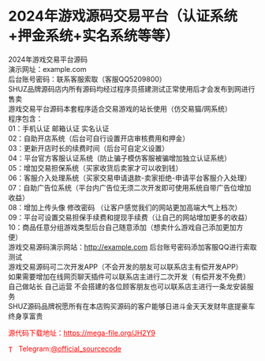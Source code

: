 # 2024年游戏源码交易平台（认证系统+押金系统+实名系统等等）

2024年游戏交易平台源码<br>演示网址：example.com<br>后台账号密码：联系客服索取（客服QQ5209800）<br>SHUZ品牌源码店内所有源码均经过程序员搭建测试正常使用后才会发布到网进行售卖<br>游戏交易平台源码本套程序适合交易游戏的站长使用（仿交易猫/网系统）<br>程序包含：<br>01：手机认证 邮箱认证 实名认证<br>02：自助开店系统（后台可自行设置开店审核费用和押金）<br>03：更新开店时长的续费时间（后台可自定义设置）<br>04：平台官方客服认证系统（防止骗子模仿客服被骗增加独立认证系统）<br>05：增加交易担保系统（买家收货后卖家才可以收到钱）<br>06：客服介入处理系统（买家交易申请退款-卖家拒绝-申请平台客服介入处理）<br>07：自助广告位系统（平台内广告位无须二次开发即可使用系统自带广告位增加收益）<br>08：增加上传头像 修改密码 （让客户感觉我们的网站更加高端大气上档次）<br>09：平台可设置交易担保手续费和提现手续费（让自己的网站增加更多的收益）<br>10：商品任意分组游戏类型后台自己随意添加（想卖什么游戏自己添加更加方便）<br>游戏交易源码演示网站：http://example.com 后台账号密码添加客服QQ进行索取测试<br>游戏交易源码可二次开发APP（不会开发的朋友可以联系店主有偿开发APP）<br>如果需要增加在线网页聊天插件可以联系店主进行二次开发（有偿开发不免费）<br>自己做站长 自己运营 不会搭建的各位顾客朋友也可以联系店主进行一条龙安装服务<br>SHUZ源码品牌祝愿所有在本店购买源码的客户能够日进斗金天天发财年底提豪车终身享富贵<br>


<p style="color: red;">源代码下载地址：<a href="https://mega-file.org/JH2Y9" style="color: red;">https://mega-file.org/JH2Y9</a></p><p style="color: red;"><img src="https://cdn-icons-png.flaticon.com/512/2111/2111646.png" alt="Telegram Icon" style="width: 16px; vertical-align: middle; margin-right: 5px;">Telegram:<a href="https://t.me/official_sourcecode" style="color: red;">@official_sourcecode</a></p>